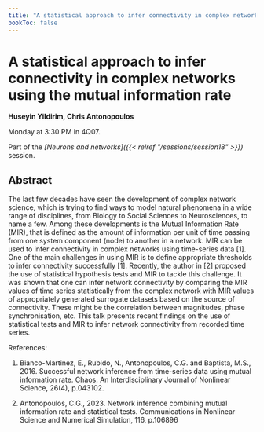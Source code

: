 ```yaml
---
title: "A statistical approach to infer connectivity in complex networks using the mutual information rate"
bookToc: false
---
```


# A statistical approach to infer connectivity in complex networks using the mutual information rate

**Huseyin Yildirim, Chris Antonopoulos**

Monday at 3:30 PM in 4Q07.

Part of the *[Neurons and networks]({{< relref "/sessions/session18" >}})* session.

## Abstract

The last few decades have seen the development of complex network science, which is trying to find ways to model natural phenomena in a wide range of disciplines, from Biology to Social Sciences to Neurosciences, to name a few. Among these developments is the Mutual Information Rate (MIR), that is defined as the amount of information per unit of time passing from one system component (node) to another in a network. MIR can be used to infer connectivity in complex networks using time-series data [1]. One of the main challenges in using MIR is to define appropriate thresholds to infer connectivity successfully [1]. Recently, the author in [2] proposed the use of statistical hypothesis tests and MIR to tackle this challenge. It was shown that one can infer network connectivity by comparing the MIR values of time series statistically from the complex network with MIR values of appropriately generated surrogate datasets based on the source of connectivity. These might be the correlation between magnitudes, phase synchronisation, etc. This talk presents recent findings on the use of statistical tests and MIR to infer network connectivity from recorded time series.

References:

1.	Bianco-Martinez, E., Rubido, N., Antonopoulos, C.G. and Baptista, M.S., 2016. Successful network inference from time-series data using mutual information rate. Chaos: An Interdisciplinary Journal of Nonlinear Science, 26(4), p.043102.

2.	Antonopoulos, C.G., 2023. Network inference combining mutual information rate and statistical tests. Communications in Nonlinear Science and Numerical Simulation, 116, p.106896



